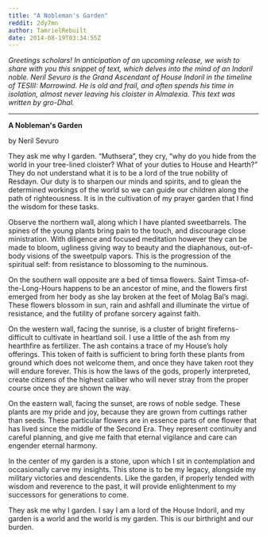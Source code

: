 ```yaml
---
title: "A Nobleman's Garden"
reddit: 2dy7mn
author: TamrielRebuilt
date: 2014-08-19T03:34:55Z
---
```


*Greetings scholars! In anticipation of an upcoming release, we wish to share with you this snippet of text, which delves into the mind of an Indoril noble. Neril Sevuro is the Grand Ascendant of House Indoril in the timeline of TESIII: Morrowind.  He is old and frail, and often spends his time in isolation, almost never leaving his cloister in Almalexia. This text was written by gro-Dhal.*
___________________________________________________________________________________________________________

**A Nobleman's Garden**

by Neril Sevuro

They ask me why I garden. “Muthsera”, they cry, “why do you hide from the world in your tree-lined cloister? What of your duties to House and Hearth?”
They do not understand what it is to be a lord of the true nobility of Resdayn. Our duty is to sharpen our minds and spirits, and to glean the determined workings of the world so we can guide our children along the path of righteousness. It is in the cultivation of my prayer garden that I find the wisdom for these tasks.

Observe the northern wall, along which I have planted sweetbarrels. The spines of the young plants bring pain to the touch, and discourage close ministration. With diligence and focused meditation however they can be made to bloom, ugliness giving way to beauty and the diaphanous, out-of-body visions of the sweetpulp vapors. This is the progression of the spiritual self: from resistance to blossoming to the numinous.

On the southern wall opposite are a bed of timsa flowers. Saint Timsa-of-the-Long-Hours happens to be an ancestor of mine, and the flowers first emerged from her body as she lay broken at the feet of Molag Bal’s magi. These flowers blossom in sun, rain and ashfall and illuminate the virtue of resistance, and the futility of profane sorcery against faith.

On the western wall, facing the sunrise, is a cluster of bright fireferns- difficult to cultivate in heartland soil. I use a little of the ash from my hearthfire as fertilizer. The ash contains a trace of my House’s holy offerings. This token of faith is sufficient to bring forth these plants from ground which does not welcome them, and once they have taken root they will endure forever. This is how the laws of the gods, properly interpreted, create citizens of the highest caliber who will never stray from the proper course once they are shown the way.

On the eastern wall, facing the sunset, are rows of noble sedge. These plants are my pride and joy, because they are grown from cuttings rather than seeds. These particular flowers are in essence parts of one flower that has lived since the middle of the Second Era. They represent continuity and careful planning, and give me faith that eternal vigilance and care can engender eternal harmony.

In the center of my garden is a stone, upon which I sit in contemplation and occasionally carve my insights. This stone is to be my legacy, alongside my military victories and descendents. Like the garden, if properly tended with wisdom and reverence to the past, it will provide enlightenment to my successors for generations to come.

They ask me why I garden. I say I am a lord of the House Indoril, and my garden is a world and the world is my garden. This is our birthright and our burden. 
